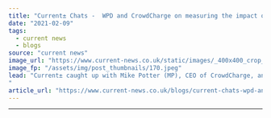 ```yaml
---
title: "​Current± Chats -  WPD and CrowdCharge on measuring the impact of V2G on networks"
date: "2021-02-09"
tags: 
  - current news
  - blogs
source: "current news"
image_url: "https://www.current-news.co.uk/static/images/_400x400_crop_center-center/Electric-Nation-GEUK-V2G-project-Nissan-Leaf-image-Electric-Nation.jpeg"
image_fp: "/assets/img/post_thumbnails/170.jpeg"
lead: "Current± caught up with Mike Potter (MP), CEO of CrowdCharge, and Ricky Duke (RD), innovation and low carbon network engineer at WPD, to talk about what they hope to discover from the project.
​"
article_url: "https://www.current-news.co.uk/blogs/current-chats-wpd-and-crowdcharge-on-measuring-the-impact-of-v2g-on-networks?utm_source=rss-feeds&utm_medium=rss&utm_campaign=rss"
---
```


---
